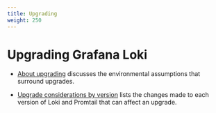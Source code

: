 ```yaml
---
title: Upgrading
weight: 250
---
```


# Upgrading Grafana Loki

- [About upgrading](../upgrading/about-upgrading) discusses the environmental assumptions that surround upgrades.

- [Upgrade considerations by version](../upgrading/upgrade-considerations) lists the changes made to each version of Loki and Promtail that can affect an upgrade.


